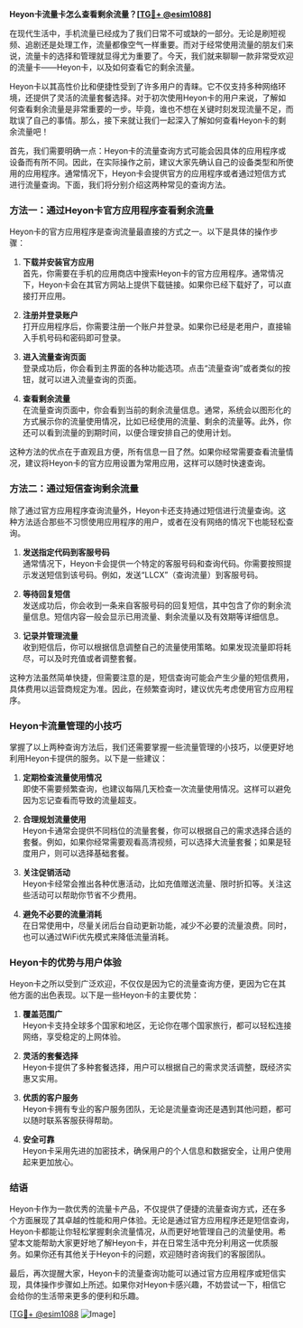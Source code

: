 **Heyon卡流量卡怎么查看剩余流量？[[TG💪+ @esim1088](https://t.me/s/esim1088)]**

在现代生活中，手机流量已经成为了我们日常不可或缺的一部分。无论是刷短视频、追剧还是处理工作，流量都像空气一样重要。而对于经常使用流量的朋友们来说，流量卡的选择和管理就显得尤为重要了。今天，我们就来聊聊一款非常受欢迎的流量卡——Heyon卡，以及如何查看它的剩余流量。

Heyon卡以其高性价比和便捷性受到了许多用户的青睐。它不仅支持多种网络环境，还提供了灵活的流量套餐选择。对于初次使用Heyon卡的用户来说，了解如何查看剩余流量是非常重要的一步。毕竟，谁也不想在关键时刻发现流量不足，而耽误了自己的事情。那么，接下来就让我们一起深入了解如何查看Heyon卡的剩余流量吧！

首先，我们需要明确一点：Heyon卡的流量查询方式可能会因具体的应用程序或设备而有所不同。因此，在实际操作之前，建议大家先确认自己的设备类型和所使用的应用程序。通常情况下，Heyon卡会提供官方的应用程序或者通过短信方式进行流量查询。下面，我们将分别介绍这两种常见的查询方法。

### 方法一：通过Heyon卡官方应用程序查看剩余流量

Heyon卡的官方应用程序是查询流量最直接的方式之一。以下是具体的操作步骤：

1. **下载并安装官方应用**  
   首先，你需要在手机的应用商店中搜索Heyon卡的官方应用程序。通常情况下，Heyon卡会在其官方网站上提供下载链接。如果你已经下载好了，可以直接打开应用。

2. **注册并登录账户**  
   打开应用程序后，你需要注册一个账户并登录。如果你已经是老用户，直接输入手机号码和密码即可登录。

3. **进入流量查询页面**  
   登录成功后，你会看到主界面的各种功能选项。点击“流量查询”或者类似的按钮，就可以进入流量查询的页面。

4. **查看剩余流量**  
   在流量查询页面中，你会看到当前的剩余流量信息。通常，系统会以图形化的方式展示你的流量使用情况，比如已经使用的流量、剩余的流量等。此外，你还可以看到流量的到期时间，以便合理安排自己的使用计划。

这种方法的优点在于直观且方便，所有信息一目了然。如果你经常需要查看流量情况，建议将Heyon卡的官方应用设置为常用应用，这样可以随时快速查询。

### 方法二：通过短信查询剩余流量

除了通过官方应用程序查询流量外，Heyon卡还支持通过短信进行流量查询。这种方法适合那些不习惯使用应用程序的用户，或者在没有网络的情况下也能轻松查询。

1. **发送指定代码到客服号码**  
   通常情况下，Heyon卡会提供一个特定的客服号码和查询代码。你需要按照提示发送短信到该号码。例如，发送“LLCX”（查询流量）到客服号码。

2. **等待回复短信**  
   发送成功后，你会收到一条来自客服号码的回复短信，其中包含了你的剩余流量信息。短信内容一般会显示已用流量、剩余流量以及有效期等详细信息。

3. **记录并管理流量**  
   收到短信后，你可以根据信息调整自己的流量使用策略。如果发现流量即将耗尽，可以及时充值或者调整套餐。

这种方法虽然简单快捷，但需要注意的是，短信查询可能会产生少量的短信费用，具体费用以运营商规定为准。因此，在频繁查询时，建议优先考虑使用官方应用程序。

### Heyon卡流量管理的小技巧

掌握了以上两种查询方法后，我们还需要掌握一些流量管理的小技巧，以便更好地利用Heyon卡提供的服务。以下是一些建议：

1. **定期检查流量使用情况**  
   即使不需要频繁查询，也建议每隔几天检查一次流量使用情况。这样可以避免因为忘记查看而导致的流量超支。

2. **合理规划流量使用**  
   Heyon卡通常会提供不同档位的流量套餐，你可以根据自己的需求选择合适的套餐。例如，如果你经常需要观看高清视频，可以选择大流量套餐；如果是轻度用户，则可以选择基础套餐。

3. **关注促销活动**  
   Heyon卡经常会推出各种优惠活动，比如充值赠送流量、限时折扣等。关注这些活动可以帮助你节省不少费用。

4. **避免不必要的流量消耗**  
   在日常使用中，尽量关闭后台自动更新功能，减少不必要的流量浪费。同时，也可以通过WiFi优先模式来降低流量消耗。

### Heyon卡的优势与用户体验

Heyon卡之所以受到广泛欢迎，不仅仅是因为它的流量查询方便，更因为它在其他方面的出色表现。以下是一些Heyon卡的主要优势：

1. **覆盖范围广**  
   Heyon卡支持全球多个国家和地区，无论你在哪个国家旅行，都可以轻松连接网络，享受稳定的上网体验。

2. **灵活的套餐选择**  
   Heyon卡提供了多种套餐选择，用户可以根据自己的需求灵活调整，既经济实惠又实用。

3. **优质的客户服务**  
   Heyon卡拥有专业的客户服务团队，无论是流量查询还是遇到其他问题，都可以随时联系客服获得帮助。

4. **安全可靠**  
   Heyon卡采用先进的加密技术，确保用户的个人信息和数据安全，让用户使用起来更加放心。

### 结语

Heyon卡作为一款优秀的流量卡产品，不仅提供了便捷的流量查询方式，还在多个方面展现了其卓越的性能和用户体验。无论是通过官方应用程序还是短信查询，Heyon卡都能让你轻松掌握剩余流量情况，从而更好地管理自己的流量使用。希望本文能帮助大家更好地了解Heyon卡，并在日常生活中充分利用这一优质服务。如果你还有其他关于Heyon卡的问题，欢迎随时咨询我们的客服团队。

最后，再次提醒大家，Heyon卡的流量查询功能可以通过官方应用程序或短信实现，具体操作步骤如上所述。如果你对Heyon卡感兴趣，不妨尝试一下，相信它会给你的生活带来更多的便利和乐趣。

[[TG💪+ @esim1088](https://t.me/s/esim1088) ![Image](https://i.postimg.cc/4NQfJmqS/Snipaste-2025-05-13-00-14-12.png)]